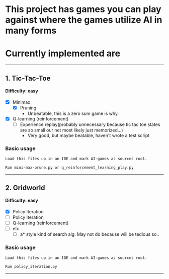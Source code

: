 # This project has games you can play against where the games utilize AI in many forms

# Currently implemented are

___

## 1. Tic-Tac-Toe
#### Difficulty: easy
* [x] Minimax
  * [x] Pruning 
    * Unbeatable, this is a zero sum game is why.
* [x] Q-learning (reinforcement)
  * [ ] Experience replay(probably unnecessary because tic tac toe states are so small our net most likely just memorized...)
    * Very good, but maybe beatable, haven't wrote a test script
  
### Basic usage
    Load this files up in an IDE and mark AI-games as sources root. 
    
    Run mini-max-prune.py or q_reinforcement_learning_play.py
___
## 2. Gridworld
#### Difficulty: easy
* [x] Policy Iteration
* [ ] Policy Iteration
* [ ] Q-learning (reinforcement)
* [ ] etc
    * [ ] a* style kind of search alg. May not do because will be tedious so..
  
### Basic usage
    Load this files up in an IDE and mark AI-games as sources root. 
    
    Run policy_iteration.py
___

